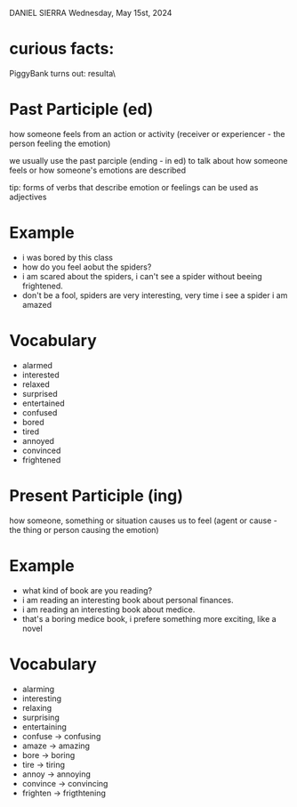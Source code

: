 DANIEL SIERRA
Wednesday, May 15st, 2024

# curious facts:
PiggyBank
turns out: resulta\

# Past Participle (ed)
how someone feels from an action or activity (receiver or experiencer - the person feeling the emotion)

we usually use the past parciple (ending - in ed) to talk about how someone feels or how someone's emotions are described

tip: forms of verbs  that describe emotion or feelings can be used as adjectives

# Example

- i was bored by this class
- how do you  feel aobut the spiders?
- i am scared about the spiders, i can't see a spider without beeing frightened.
- don't be a fool, spiders are very interesting, very time i see a spider i am amazed

# Vocabulary
- alarmed
- interested
- relaxed
- surprised
- entertained
- confused
- bored
- tired
- annoyed
- convinced
- frightened

# Present Participle (ing)
how someone, something or situation causes us to feel (agent or cause - the thing or person causing the emotion)

# Example
- what kind of book are you reading?
- i am reading an interesting book about personal finances.
- i am reading an interesting book about medice.
- that's a boring medice book, i prefere something more exciting, like a novel

# Vocabulary
- alarming
- interesting
- relaxing
- surprising
- entertaining
- confuse -> confusing
- amaze -> amazing
- bore -> boring
- tire -> tiring
- annoy -> annoying
- convince -> convincing
- frighten -> frigthtening